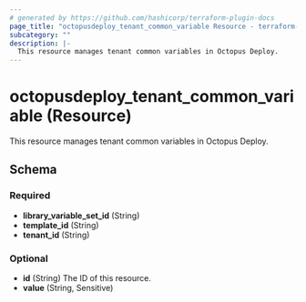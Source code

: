 ```yaml
---
# generated by https://github.com/hashicorp/terraform-plugin-docs
page_title: "octopusdeploy_tenant_common_variable Resource - terraform-provider-octopusdeploy"
subcategory: ""
description: |-
  This resource manages tenant common variables in Octopus Deploy.
---
```


# octopusdeploy_tenant_common_variable (Resource)

This resource manages tenant common variables in Octopus Deploy.



<!-- schema generated by tfplugindocs -->
## Schema

### Required

- **library_variable_set_id** (String)
- **template_id** (String)
- **tenant_id** (String)

### Optional

- **id** (String) The ID of this resource.
- **value** (String, Sensitive)


